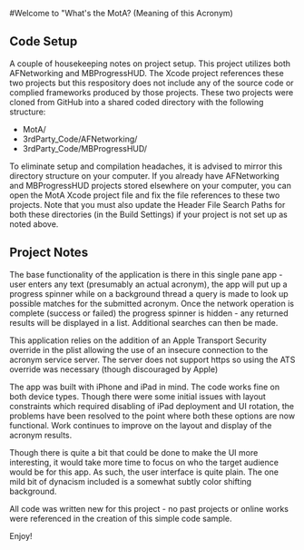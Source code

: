 #Welcome to "What's the MotA? (Meaning of this Acronym)

## Code Setup

A couple of housekeeping notes on project setup.  This project utilizes both AFNetworking and MBProgressHUD.  The Xcode project references these two projects but this respository does not include any of the source code or complied frameworks produced by those projects. These two projects were cloned from GitHub into a shared coded directory with the following structure:

* MotA/
* 3rdParty_Code/AFNetworking/
* 3rdParty_Code/MBProgressHUD/

To eliminate setup and compilation headaches, it is advised to mirror this directory structure on your computer.  If you already have AFNetworking and MBProgressHUD projects stored elsewhere on your computer, you can open the MotA Xcode project file and fix the file references to these two projects. Note that you must also update the Header File Search Paths for both these directories (in the Build Settings) if your project is not set up as noted above.

## Project Notes

The base functionality of the application is there in this single pane app - user enters any text (presumably an actual acronym), the app will put up a progress spinner while on a background thread a query is made to look up possible matches for the submitted acronym.  Once the network operation is complete (success or failed) the progress spinner is hidden - any returned results will be displayed in a list.  Additional searches can then be made.

This application relies on the addition of an Apple Transport Security override in the plist allowing the use of an insecure connection to the acronym service server.  The server does not support https so using the ATS override was necessary (though discouraged by Apple)

The app was built with iPhone and iPad in mind.  The code works fine on both device types. Though there were some initial issues with layout constraints which required disabling of iPad deployment and UI rotation, the problems have been resolved to the point where both these options are now functional.  Work continues to improve on the layout and display of the acronym results.

Though there is quite a bit that could be done to make the UI more interesting, it would take more time to focus on who the target audience would be for this app.  As such, the user interface is quite plain.  The one mild bit of dynacism included is a somewhat subtly color shifting background.

All code was written new for this project - no past projects or online works were referenced in the creation of this simple code sample.

Enjoy!
